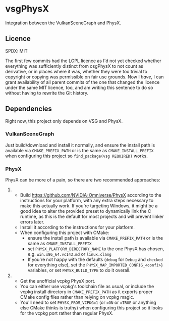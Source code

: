 # vsgPhysX

Integration between the VulkanSceneGraph and PhysX.

## Licence

SPDX: MIT

The first few commits had the LGPL licence as I'd not yet checked whether everything was sufficiently distinct from osgPhysX to not count as derivative, or in places where it was, whether they were too trivial to copyright or copying was permissible on fair use grounds.
Now I *have*, I can grant availability of all parent commits of the one that changed the licence under the same MIT licence, too, and am writing this sentence to do so without having to rewrite the Git history.

## Dependencies

Right now, this project only depends on VSG and PhysX.

### VulkanSceneGraph

Just build/download and install it normally, and ensure the install path is available via `CMAKE_PREFIX_PATH` or is the same as `CMAKE_INSTALL_PREFIX` when configuring this project so `find_package(vsg REQUIRED)` works.

### PhysX

PhysX can be more of a pain, so there are two recommended approaches:

1. * Build https://github.com/NVIDIA-Omniverse/PhysX according to the instructions for your platform, with any extra steps necessary to make this actually work.
     If you're targeting Windows, it might be a good idea to alter the provided preset to dynamically link the C runtime, as this is the default for most projects and will prevent linker errors later.
   * Install it according to the instructions for your platform.
   * When configuring this project with CMake:
     * ensure the install path is available via `CMAKE_PREFIX_PATH` or is the same as `CMAKE_INSTALL_PREFIX`
     * set `PHYSX_PLATFORM_DIRECTORY_NAME` to the one PhysX has chosen, e.g. `win.x86_64.vc143.md` or `linux.clang`
     * If you're not happy with the defaults (`debug` for `Debug` and `checked` for everything else), set the `PHYSX_MAP_IMPORTED_CONFIG_<confi>}` variables, or set `PHYSX_BUILD_TYPE` to do it overall.
2. * Get the unofficial vcpkg PhysX port.
   * You can either use vcpkg's toolchain file as usual, or include the vcpkg install directory in `CMAKE_PREFIX_PATH` as it exports proper CMake config files rather than relying on vcpkg magic.
   * You'll need to set `PHYSX_FROM_VCPKG=1` (or `=ON` or `=TRUE` or anything else CMake thinks is truthy) when configuring this project so it looks for the vcpkg port rather than regular PhysX.
